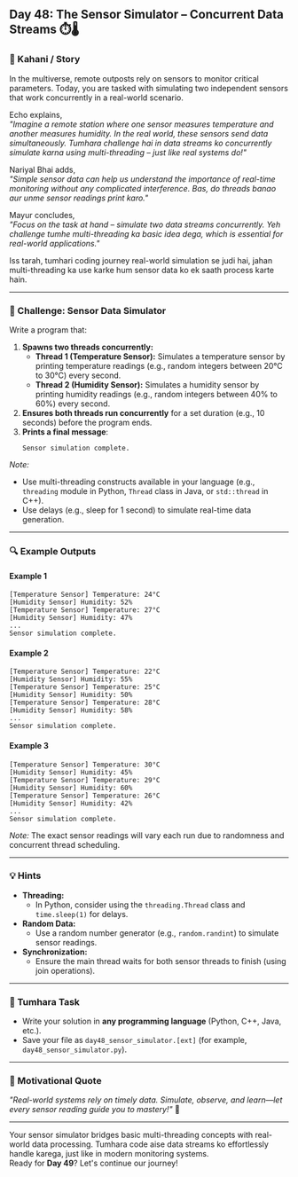 ## **Day 48: The Sensor Simulator – Concurrent Data Streams** ⏱️🌡️

### **📜 Kahani / Story**  
In the multiverse, remote outposts rely on sensors to monitor critical parameters. Today, you are tasked with simulating two independent sensors that work concurrently in a real-world scenario.  

Echo explains,  
*"Imagine a remote station where one sensor measures temperature and another measures humidity. In the real world, these sensors send data simultaneously. Tumhara challenge hai in data streams ko concurrently simulate karna using multi-threading – just like real systems do!"*

Nariyal Bhai adds,  
*"Simple sensor data can help us understand the importance of real-time monitoring without any complicated interference. Bas, do threads banao aur unme sensor readings print karo."*

Mayur concludes,  
*"Focus on the task at hand – simulate two data streams concurrently. Yeh challenge tumhe multi-threading ka basic idea dega, which is essential for real-world applications."*

Iss tarah, tumhari coding journey real-world simulation se judi hai, jahan multi-threading ka use karke hum sensor data ko ek saath process karte hain.

---

### **🎯 Challenge: Sensor Data Simulator**  
Write a program that:  
1. **Spawns two threads concurrently:**
   - **Thread 1 (Temperature Sensor):** Simulates a temperature sensor by printing temperature readings (e.g., random integers between 20°C to 30°C) every second.
   - **Thread 2 (Humidity Sensor):** Simulates a humidity sensor by printing humidity readings (e.g., random integers between 40% to 60%) every second.
2. **Ensures both threads run concurrently** for a set duration (e.g., 10 seconds) before the program ends.
3. **Prints a final message**:  
   ```
   Sensor simulation complete.
   ```

*Note:*  
- Use multi-threading constructs available in your language (e.g., `threading` module in Python, `Thread` class in Java, or `std::thread` in C++).
- Use delays (e.g., sleep for 1 second) to simulate real-time data generation.

---

### **🔍 Example Outputs**

#### **Example 1**  
```
[Temperature Sensor] Temperature: 24°C
[Humidity Sensor] Humidity: 52%
[Temperature Sensor] Temperature: 27°C
[Humidity Sensor] Humidity: 47%
...
Sensor simulation complete.
```

#### **Example 2**  
```
[Temperature Sensor] Temperature: 22°C
[Humidity Sensor] Humidity: 55%
[Temperature Sensor] Temperature: 25°C
[Humidity Sensor] Humidity: 50%
[Temperature Sensor] Temperature: 28°C
[Humidity Sensor] Humidity: 58%
...
Sensor simulation complete.
```

#### **Example 3**  
```
[Temperature Sensor] Temperature: 30°C
[Humidity Sensor] Humidity: 45%
[Temperature Sensor] Temperature: 29°C
[Humidity Sensor] Humidity: 60%
[Temperature Sensor] Temperature: 26°C
[Humidity Sensor] Humidity: 42%
...
Sensor simulation complete.
```

*Note:* The exact sensor readings will vary each run due to randomness and concurrent thread scheduling.

---

### **💡 Hints**  
- **Threading:**  
  - In Python, consider using the `threading.Thread` class and `time.sleep(1)` for delays.
- **Random Data:**  
  - Use a random number generator (e.g., `random.randint`) to simulate sensor readings.
- **Synchronization:**  
  - Ensure the main thread waits for both sensor threads to finish (using join operations).

---

### **📝 Tumhara Task**  
- Write your solution in **any programming language** (Python, C++, Java, etc.).  
- Save your file as `day48_sensor_simulator.[ext]` (for example, `day48_sensor_simulator.py`).

---

### **🌟 Motivational Quote**  
*"Real-world systems rely on timely data. Simulate, observe, and learn—let every sensor reading guide you to mastery!"* 🚀

---

Your sensor simulator bridges basic multi-threading concepts with real-world data processing. Tumhara code aise data streams ko effortlessly handle karega, just like in modern monitoring systems.  
Ready for **Day 49**? Let's continue our journey!